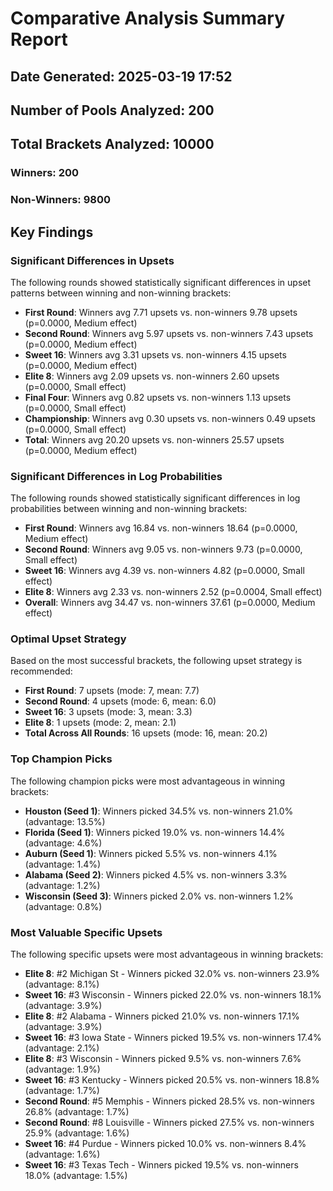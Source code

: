# Comparative Analysis Summary Report
## Date Generated: 2025-03-19 17:52
## Number of Pools Analyzed: 200
## Total Brackets Analyzed: 10000
### Winners: 200
### Non-Winners: 9800

## Key Findings

### Significant Differences in Upsets
The following rounds showed statistically significant differences in upset patterns between winning and non-winning brackets:
- **First Round**: Winners avg 7.71 upsets vs. non-winners 9.78 upsets (p=0.0000, Medium effect)
- **Second Round**: Winners avg 5.97 upsets vs. non-winners 7.43 upsets (p=0.0000, Medium effect)
- **Sweet 16**: Winners avg 3.31 upsets vs. non-winners 4.15 upsets (p=0.0000, Medium effect)
- **Elite 8**: Winners avg 2.09 upsets vs. non-winners 2.60 upsets (p=0.0000, Small effect)
- **Final Four**: Winners avg 0.82 upsets vs. non-winners 1.13 upsets (p=0.0000, Small effect)
- **Championship**: Winners avg 0.30 upsets vs. non-winners 0.49 upsets (p=0.0000, Small effect)
- **Total**: Winners avg 20.20 upsets vs. non-winners 25.57 upsets (p=0.0000, Medium effect)

### Significant Differences in Log Probabilities
The following rounds showed statistically significant differences in log probabilities between winning and non-winning brackets:
- **First Round**: Winners avg 16.84 vs. non-winners 18.64 (p=0.0000, Medium effect)
- **Second Round**: Winners avg 9.05 vs. non-winners 9.73 (p=0.0000, Small effect)
- **Sweet 16**: Winners avg 4.39 vs. non-winners 4.82 (p=0.0000, Small effect)
- **Elite 8**: Winners avg 2.33 vs. non-winners 2.52 (p=0.0004, Small effect)
- **Overall**: Winners avg 34.47 vs. non-winners 37.61 (p=0.0000, Medium effect)

### Optimal Upset Strategy
Based on the most successful brackets, the following upset strategy is recommended:
- **First Round**: 7 upsets (mode: 7, mean: 7.7)
- **Second Round**: 4 upsets (mode: 6, mean: 6.0)
- **Sweet 16**: 3 upsets (mode: 3, mean: 3.3)
- **Elite 8**: 1 upsets (mode: 2, mean: 2.1)
- **Total Across All Rounds**: 16 upsets (mode: 16, mean: 20.2)

### Top Champion Picks
The following champion picks were most advantageous in winning brackets:
- **Houston (Seed 1)**: Winners picked 34.5% vs. non-winners 21.0% (advantage: 13.5%)
- **Florida (Seed 1)**: Winners picked 19.0% vs. non-winners 14.4% (advantage: 4.6%)
- **Auburn (Seed 1)**: Winners picked 5.5% vs. non-winners 4.1% (advantage: 1.4%)
- **Alabama (Seed 2)**: Winners picked 4.5% vs. non-winners 3.3% (advantage: 1.2%)
- **Wisconsin (Seed 3)**: Winners picked 2.0% vs. non-winners 1.2% (advantage: 0.8%)

### Most Valuable Specific Upsets
The following specific upsets were most advantageous in winning brackets:
- **Elite 8**: #2 Michigan St - Winners picked 32.0% vs. non-winners 23.9% (advantage: 8.1%)
- **Sweet 16**: #3 Wisconsin - Winners picked 22.0% vs. non-winners 18.1% (advantage: 3.9%)
- **Elite 8**: #2 Alabama - Winners picked 21.0% vs. non-winners 17.1% (advantage: 3.9%)
- **Sweet 16**: #3 Iowa State - Winners picked 19.5% vs. non-winners 17.4% (advantage: 2.1%)
- **Elite 8**: #3 Wisconsin - Winners picked 9.5% vs. non-winners 7.6% (advantage: 1.9%)
- **Sweet 16**: #3 Kentucky - Winners picked 20.5% vs. non-winners 18.8% (advantage: 1.7%)
- **Second Round**: #5 Memphis - Winners picked 28.5% vs. non-winners 26.8% (advantage: 1.7%)
- **Second Round**: #8 Louisville - Winners picked 27.5% vs. non-winners 25.9% (advantage: 1.6%)
- **Sweet 16**: #4 Purdue - Winners picked 10.0% vs. non-winners 8.4% (advantage: 1.6%)
- **Sweet 16**: #3 Texas Tech - Winners picked 19.5% vs. non-winners 18.0% (advantage: 1.5%)